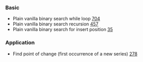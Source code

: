 ### Basic
* Plain vanilla binary search while loop [704](704_Binary_Search.py)
* Plain vanilla binary search recursion [457](457_Classical_Binary_Search.py)
* Plain vanilla binary search for insert position [35](35_Search_Insert_Position.py)

### Application
* Find point of change (first occurrence of a new series) [278](278_First_Bad_Version.py)
